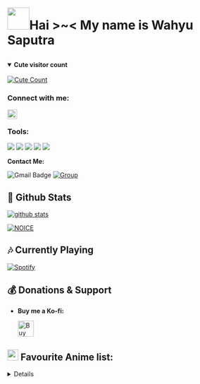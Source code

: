 # <img src="https://i.pinimg.com/originals/01/63/6c/01636c5434cd0462086620c60fdfec16.gif" width="50px">Hai >~< My name is Wahyu Saputra


##
<details open>
<summary><b>Cute visitor count</b></summary>
<br>
<a href="https://t.me/zenfrans"><img alt="Cute Count" src="https://count.getloli.com/get/@wahyu?theme=rule34" /></a>
</details>


### Connect with me:
[<img align="left" alt="Wahyu | Telegram" width="22px" src="https://cdn.jsdelivr.net/npm/simple-icons@v3/icons/telegram.svg" />][telegram]
<br />


[telegram]: https://t.me/zenfrans

### Tools:
<p>
    <img src="https://img.shields.io/badge/OS-Linux-blue?&logo=Linux" />
    <img src="https://img.shields.io/badge/OS-Windows-blue?&logo=Windows" />
    <img src="https://img.shields.io/badge/IDE-Xcode-blue?&logo=xcode" />
    <img src="https://img.shields.io/badge/Text%20Editor-Visual%20Studio%20Code-blue?&logo=visual%20studio%20code&logoColor=blue" />
    <img src="https://img.shields.io/badge/Sublime%20Text-gray?&logo=Sublime-Text" />
</p>


**Contact Me:**

![Gmail Badge](https://img.shields.io/badge/-wahyusaputraramdani587@gmail.com-c14438?style=flat-square&logo=Gmail&logoColor=white&link=wahyusaputraramdani587@gmail.com)
[![Group](https://img.shields.io/badge/dynamic/json?logo=telegram&label=%40OkaeriUserbot&labelColor=282c34&suffix=+members&color=2CA5E0&query=%24.data.totalSubs&url=https%3A%2F%2Fapi.spencerwoo.com%2Fsubstats%2F%3Fsource%3Dtelegram%26queryKey%3DOkaeriUserbot&longCache=true%22)](https://t.me/OkaeriUserbot)

##  🐙 **Github Stats**

[![github stats](https://github-readme-stats.vercel.app/api?username=wahyu213&show_icons=true&theme=radical&count_private=true&include_all_commits=true)](https://github.com/wahyu213)

[![NOICE](https://github-readme-stats.vercel.app/api/top-langs/?username=levina-lab&layout=compact&theme=midnight-purple&hide=Css)](https://github.com/Wahyu213)


</details>

##  🎶 **Currently Playing**
[![Spotify](https://spotify.pokurt.me/api/spotify)](https://open.spotify.com/user/316ps7xfvhwyjdsy5ugzhmfxhl74?si=c5977142845842bc)
</details>

## 💰 **Donations & Support**

- **Buy me a Ko-fi:**
  
  <a href='https://trakteer.id/wahyu-z1ch6' target='_blank'><img height='25' style='border:0px;height:36px;' src='https://az743702.vo.msecnd.net/cdn/kofi1.png?v=a&w=144' border='0' alt='Buy Me a Coffee at ko-fi.com' /></a>
 
## <img src="https://i.redd.it/nwu0335ccoz41.png" width="25px"> **Favourite Anime list:**
<details>
<!-- anilist_start-->
 • <a href="https://anilist.co/anime/21087">One Punch Man<a><br>
 • <a href="https://anilist.co/anime/97668">One Punch Man 2<a><br>
 • <a href="https://anilist.co/anime/21416">One Punch Man OVA<a><br>
 • <a href="https://anilist.co/anime/21355">Re:Zero kara Hajimeru Isekai Seikatsu<a><br>
 • <a href="https://anilist.co/anime/101759">Yakusoku no Neverland<a><br>
 • <a href="https://anilist.co/anime/108725">Yakusoku no Neverland 2<a><br>
 • <a href="https://anilist.co/anime/20853">Aldnoah.Zero 2<a><br>
 • <a href="https://anilist.co/anime/20632">Aldnoah.Zero<a><br>
 • <a href="https://anilist.co/anime/226">Elfen Lied<a><br>
 • <a href="https://anilist.co/anime/19603">Fate/stay night: Unlimited Blade Works<a><br>
 • <a href="https://anilist.co/anime/20792">Fate/stay night: Unlimited Blade Works 2nd Season<a><br>
 • <a href="https://anilist.co/anime/356">Fate/stay night<a><br>
 • <a href="https://anilist.co/anime/20791">Fate/stay night [Heaven's Feel] I. presage flower<a><br>
 <!-- anilist_end-->
 </details>  
    
 

